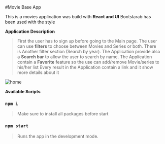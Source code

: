 
#Movie Base App

This is a movies application was build with **React and UI**
Bootstarab has been used with the style 

**Application Description**
>First the user has to sign up before going to the Main page.
>The user can use **filters** to choose between Movies and Series or both.
>There is Another filter section (Search by year).
>The Application provide also a **Search bar** to allow the user to search by name.
>The Application contain a **Favorite** feature so the use can add/remove  Movie/series to his/her list
>Every result in the Application contain a link and it show more details about it 

![home](https://user-images.githubusercontent.com/101180840/195444235-02dd60aa-3243-4dab-9986-8e6640b3d1de.PNG)




**Available Scripts**
### `npm i `
>Make sure to install all packages before start 

### `npm start`
>Runs the app in the development mode.

 
